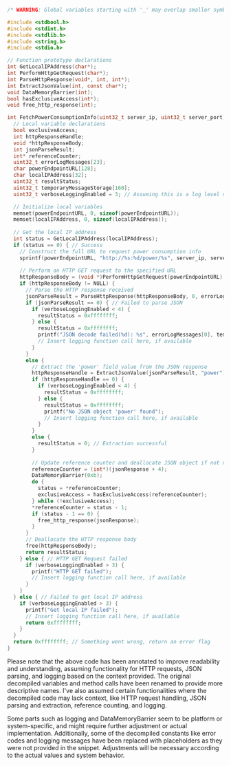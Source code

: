 ```c
/* WARNING: Global variables starting with '_' may overlap smaller symbols with the same address */

#include <stdbool.h>
#include <stdint.h>
#include <stdlib.h>
#include <string.h>
#include <stdio.h>

// Function prototype declarations
int GetLocalIPAddress(char*);
int PerformHttpGetRequest(char*);
int ParseHttpResponse(void*, int, int*);
int ExtractJsonValue(int, const char*);
void DataMemoryBarrier(int);
bool hasExclusiveAccess(int*);
void free_http_response(int);

int FetchPowerConsumptionInfo(uint32_t server_ip, uint32_t server_port) {
  // Local variable declarations
  bool exclusiveAccess;
  int httpResponseHandle;
  void *httpResponseBody;
  int jsonParseResult;
  int* referenceCounter;
  uint32_t errorLogMessages[23];
  char powerEndpointURL[128];
  char localIPAddress[32];
  uint32_t resultStatus;
  uint32_t temporaryMessageStorage[160];
  uint32_t verboseLoggingEnabled = 3; // Assuming this is a log level variable based on its usage

  // Initialize local variables
  memset(powerEndpointURL, 0, sizeof(powerEndpointURL));
  memset(localIPAddress, 0, sizeof(localIPAddress));
  
  // Get the local IP address
  int status = GetLocalIPAddress(localIPAddress);
  if (status == 0) { // Success
    // Construct the full URL to request power consumption info
    sprintf(powerEndpointURL, "http://%s:%d/power/%s", server_ip, server_port, localIPAddress);
    
    // Perform an HTTP GET request to the specified URL
    httpResponseBody = (void *)PerformHttpGetRequest(powerEndpointURL);
    if (httpResponseBody != NULL) {
      // Parse the HTTP response received
      jsonParseResult = ParseHttpResponse(httpResponseBody, 0, errorLogMessages);
      if (jsonParseResult == 0) { // Failed to parse JSON
        if (verboseLoggingEnabled < 4) {
          resultStatus = 0xffffffff;
        } else {
          resultStatus = 0xffffffff;
          printf("JSON decode failed(%d): %s", errorLogMessages[0], temporaryMessageStorage);
          // Insert logging function call here, if available
        }
      }
      else {
        // Extract the 'power' field value from the JSON response
        httpResponseHandle = ExtractJsonValue(jsonParseResult, "power");
        if (httpResponseHandle == 0) {
          if (verboseLoggingEnabled < 4) {
            resultStatus = 0xffffffff;
          } else {
            resultStatus = 0xffffffff;
            printf("No JSON object 'power' found");
            // Insert logging function call here, if available
          }
        }
        else {
          resultStatus = 0; // Extraction successful
        }
        
        // Update reference counter and deallocate JSON object if not needed anymore
        referenceCounter = (int*)(jsonResponse + 4);
        DataMemoryBarrier(0xb);
        do {
          status = *referenceCounter;
          exclusiveAccess = hasExclusiveAccess(referenceCounter);
        } while (!exclusiveAccess);
        *referenceCounter = status - 1;
        if (status - 1 == 0) {
          free_http_response(jsonResponse);
        }
      }
      // Deallocate the HTTP response body
      free(httpResponseBody);
      return resultStatus;
    } else { // HTTP GET Request failed
      if (verboseLoggingEnabled > 3) {
        printf("HTTP GET failed");
        // Insert logging function call here, if available
      }
    }
  } else { // Failed to get local IP address
    if (verboseLoggingEnabled > 3) {
      printf("Get local IP failed");
      // Insert logging function call here, if available
      return 0xffffffff;
    }
  }
  return 0xffffffff; // Something went wrong, return an error flag
}
```

Please note that the above code has been annotated to improve readability and understanding, assuming functionality for HTTP requests, JSON parsing, and logging based on the context provided. The original decompiled variables and method calls have been renamed to provide more descriptive names. I've also assumed certain functionalities where the decompiled code may lack context, like HTTP request handling, JSON parsing and extraction, reference counting, and logging.

Some parts such as logging and DataMemoryBarrier seem to be platform or system-specific, and might require further adjustment or actual implementation. Additionally, some of the decompiled constants like error codes and logging messages have been replaced with placeholders as they were not provided in the snippet. Adjustments will be necessary according to the actual values and system behavior.